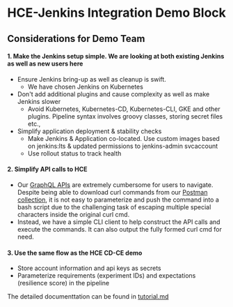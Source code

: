 # HCE-Jenkins Integration Demo Block 

## Considerations for Demo Team 

#### 1. Make the Jenkins setup simple. We are looking at both existing Jenkins as well as new users here

- Ensure Jenkins bring-up as well as cleanup is swift. 
  - We have chosen Jenkins on Kubernetes 
- Don't add additional plugins and cause complexity as well as make Jenkins slower
  - Avoid Kubernetes, Kubernetes-CD, Kubernetes-CLI, GKE and other plugins. Pipeline syntax involves groovy classes, storing secret files etc., 
- Simplify application deployment & stability checks
  - Make Jenkins & Application co-located. Use custom images based on jenkins:lts & updated permissions to jenkins-admin svcaccount
  - Use rollout status to track health
  
#### 2. Simplify API calls to HCE

- Our [GraphQL APIs](https://apidocs.harness.io/chaos.html#mutation-runChaosExperiment) are extremely cumbersome for users to navigate. 
Despite being able to download curl commands from our [Postman collection](https://www.postman.com/harness-chaos-engineering/workspace/harness-chaos-engineering-public/request/25469526-b894f577-628d-416c-b360-00f2a00b1834), it is not easy to parameterize and push the command into a bash script due to the challenging task of escaping multiple special characters inside the original curl cmd.
- Instead, we have a simple CLI client to help construct the API calls and execute the commands. It can also output the fully formed curl cmd for need. 

#### 3. Use the same flow as the HCE CD-CE demo

- Store account information and api keys as secrets 
- Parameterize requirements (experiment IDs) and expectations (resilience score) in the pipeline  
    
The detailed documenttation can be found in [tutorial.md](./tutorial.md) 






